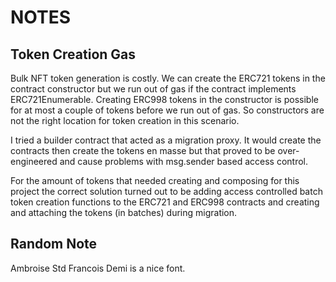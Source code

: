 NOTES
=====

Token Creation Gas
------------------

Bulk NFT token generation is costly. We can create the ERC721 tokens in the
contract constructor but we run out of gas if the contract implements
ERC721Enumerable. Creating ERC998 tokens in the constructor is possible for
at most a couple of tokens before we run out of gas. So constructors are not
the right location for token creation in this scenario.

I tried a builder contract that acted as a migration proxy. It would create the
contracts then create the tokens en masse but that proved to be over-engineered
and cause problems with msg.sender based access control.

For the amount of tokens that needed creating and composing for this project
the correct solution turned out to be adding access controlled batch token
creation functions to the ERC721 and ERC998 contracts and creating and
attaching the tokens (in batches) during migration.

Random Note
-----------

Ambroise Std Francois Demi is a nice font.
